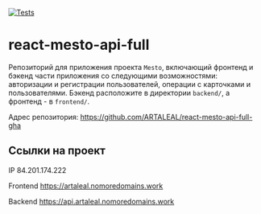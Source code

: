 [![Tests](https://github.com/yandex-praktikum/react-mesto-api-full-gha/actions/workflows/tests.yml/badge.svg)](https://github.com/ARTALEAL/react-mesto-api-full-gha/actions/workflows/tests.yml)
# react-mesto-api-full
Репозиторий для приложения проекта `Mesto`, включающий фронтенд и бэкенд части приложения со следующими возможностями: авторизации и регистрации пользователей, операции с карточками и пользователями. Бэкенд расположите в директории `backend/`, а фронтенд - в `frontend/`. 
  

Адрес репозитория: https://github.com/ARTALEAL/react-mesto-api-full-gha

## Ссылки на проект

IP 84.201.174.222

Frontend https://artaleal.nomoredomains.work

Backend https://api.artaleal.nomoredomains.work
